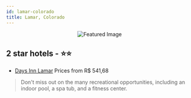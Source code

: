```yaml
---
id: lamar-colorado
title: Lamar, Colorado
---
```


<center><img src="https://i.travelapi.com/hotels/1000000/70000/63200/63198/e5c8ca10_z.jpg" alt="Featured Image" /></center>


##  2 star hotels - ⭐️⭐️

-    [Days Inn Lamar](https://us.hurb.com/hotels/lamar/days-inn-lamar-JNP-JP146943?cmp=18055) Prices from R$ 541,68
   > Don't miss out on the many recreational opportunities, including an indoor pool, a spa tub, and a fitness center.
